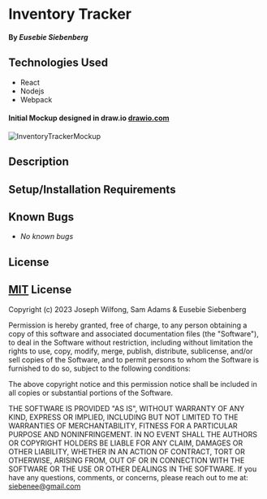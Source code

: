 # Inventory Tracker

#### By _**Eusebie Siebenberg**_

#### 


## Technologies Used

* React
* Nodejs
* Webpack

#### Initial Mockup designed in draw.io [drawio.com](https://www.drawio.com/)

![InventoryTrackerMockup](src/img/)

## Description



## Setup/Installation Requirements


## Known Bugs

* _No known bugs_

## License

## [MIT](https://opensource.org/license/mit/) License 

Copyright (c) 2023 Joseph Wilfong, Sam Adams & Eusebie Siebenberg

Permission is hereby granted, free of charge, to any person obtaining a copy
of this software and associated documentation files (the "Software"), to deal
in the Software without restriction, including without limitation the rights
to use, copy, modify, merge, publish, distribute, sublicense, and/or sell
copies of the Software, and to permit persons to whom the Software is
furnished to do so, subject to the following conditions:

The above copyright notice and this permission notice shall be included in all
copies or substantial portions of the Software.

THE SOFTWARE IS PROVIDED "AS IS", WITHOUT WARRANTY OF ANY KIND, EXPRESS OR
IMPLIED, INCLUDING BUT NOT LIMITED TO THE WARRANTIES OF MERCHANTABILITY,
FITNESS FOR A PARTICULAR PURPOSE AND NONINFRINGEMENT. IN NO EVENT SHALL THE
AUTHORS OR COPYRIGHT HOLDERS BE LIABLE FOR ANY CLAIM, DAMAGES OR OTHER
LIABILITY, WHETHER IN AN ACTION OF CONTRACT, TORT OR OTHERWISE, ARISING FROM,
OUT OF OR IN CONNECTION WITH THE SOFTWARE OR THE USE OR OTHER DEALINGS IN THE
SOFTWARE.
If you have any questions, comments, or concerns, please reach out to me at: siebenee@gmail.com